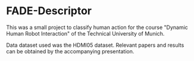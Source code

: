 # FADE-Descriptor

This was a small project to classify human action for the course "Dynamic Human Robot Interaction" of the Technical University of Munich. 

Data dataset used was the HDMI05 dataset. Relevant papers and results can be obtained by the accompanying presentation. 
